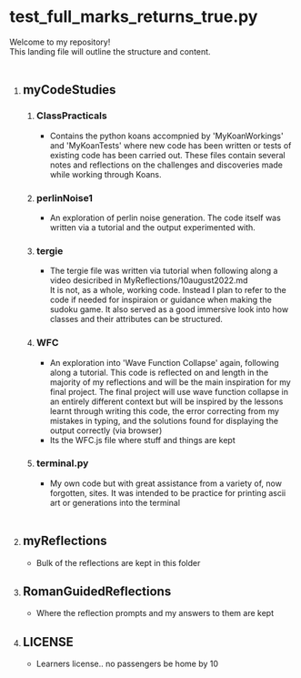 # test_full_marks_returns_true.py

Welcome to my repository! <br>
This landing file will outline the structure and content.<br>
<br>

1. ## myCodeStudies
    1. ### ClassPracticals
        - Contains the python koans accompnied by 'MyKoanWorkings' and 'MyKoanTests' where new code has been written or tests of existing code has been carried out. These files contain several notes and reflections on the challenges and discoveries made while working through Koans.
    2. ### perlinNoise1
        - An exploration of perlin noise generation. The code itself was written via a tutorial and the output experimented with. 
    3. ### tergie
        - The tergie file was written via tutorial when following along a video desicribed in MyReflections/10august2022.md <br>
        It is not, as a whole, working code. Instead I plan to refer to the code if needed for inspiraion or guidance when making the sudoku game. It also served as a good immersive look into how classes and their attributes can be structured.
    4. ### WFC
        - An exploration into 'Wave Function Collapse' again, following along a tutorial. This code is reflected on and length in the majority of my reflections and will be the main inspiration for my final project. The final project will use wave function collapse in an entirely different context but will be inspired by the lessons learnt through writing this code, the error correcting from my mistakes in typing, and the solutions found for displaying the output correctly (via browser)
        - Its the WFC.js file where stuff and things are kept
    5. ### terminal.py
        - My own code but with great assistance from a variety of, now forgotten, sites. It was intended to be practice for printing ascii art or generations into the terminal 

        <br>
2. ## myReflections
    - Bulk of the reflections are kept in this folder
3. ## RomanGuidedReflections
    - Where the reflection prompts and my answers to them are kept
4. ## LICENSE
    - Learners license.. no passengers be home by 10
